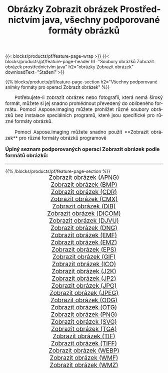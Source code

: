 ﻿---
title: Obrázky Zobrazit obrázek Prostřednictvím java, všechny podporované formáty obrázků 
weight: 3920
url: /cs/java/viewer/ 
lang: cs
langdirlevel: 2
locales: zh-hans,ja,it,ru,de,es,fr,nl,id,lt,pl,pt,vi,tr,ko,zh-hant,ar,hi,th,sv,cs,uk,he
description: Pomocí Aspose.Imaging můžete snadno Zobrazit obrázek obrázky přes java
---

{{< blocks/products/pf/feature-page-wrap >}}
{{< blocks/products/pf/feature-page-header h1="Soubory obrázků Zobrazit obrázek prostřednictvím java" h2="obrázky Zobrazit obrázek" downloadText="Stažení" >}}


{{% blocks/products/pf/feature-page-section  h2="Všechny podporované snímky formáty pro operaci Zobrazit obrázek" %}}
<p align="justify" style="text-indent:2em;font-size:15px;">
Potřebujete-li zobrazit obrázek nebo fotografii, která nemá široký formát, můžete si jej snadno prohlédnout převedený do oblíbeného formátu. Pomocí Aspose.Imaging můžete prohlížet různé soubory obrázků bez instalace speciálních programů, které jsou specifické pro různé formáty obrázků.
</p>
<p align="justify" style="text-indent:2em;font-size:15px;">
Pomocí Aspose.Imaging můžete snadno použít **Zobrazit obrázek** pro různé formáty obrázků programově
</p>
<h3 style="margin-top:16px;">
Úplný seznam podporovaných operací Zobrazit obrázek podle formátů obrázků:
</h3>
<hr/>
{{% /blocks/products/pf/feature-page-section %}}
<div class="container-fluid productfamilypage bg-gray">
    <div class="convertypes bg-gray agp-content section">
        <div class="container">
		<div class="row other-converters" style="gap: 10px;font-size: 19px;text-align:center;">
		    <div class='col-md-3 other-converter remove-lp remove-rp'><a href="/imaging/cs/java/viewer/apng/" style="padding:15px;">Zobrazit obrázek (APNG)</a></div><div class='col-md-3 other-converter remove-lp remove-rp'><a href="/imaging/cs/java/viewer/bmp/" style="padding:15px;">Zobrazit obrázek (BMP)</a></div><div class='col-md-3 other-converter remove-lp remove-rp'><a href="/imaging/cs/java/viewer/cdr/" style="padding:15px;">Zobrazit obrázek (CDR)</a></div><div class='col-md-3 other-converter remove-lp remove-rp'><a href="/imaging/cs/java/viewer/cmx/" style="padding:15px;">Zobrazit obrázek (CMX)</a></div><div class='col-md-3 other-converter remove-lp remove-rp'><a href="/imaging/cs/java/viewer/dib/" style="padding:15px;">Zobrazit obrázek (DIB)</a></div><div class='col-md-3 other-converter remove-lp remove-rp'><a href="/imaging/cs/java/viewer/dicom/" style="padding:15px;">Zobrazit obrázek (DICOM)</a></div><div class='col-md-3 other-converter remove-lp remove-rp'><a href="/imaging/cs/java/viewer/djvu/" style="padding:15px;">Zobrazit obrázek (DJVU)</a></div><div class='col-md-3 other-converter remove-lp remove-rp'><a href="/imaging/cs/java/viewer/dng/" style="padding:15px;">Zobrazit obrázek (DNG)</a></div><div class='col-md-3 other-converter remove-lp remove-rp'><a href="/imaging/cs/java/viewer/emf/" style="padding:15px;">Zobrazit obrázek (EMF)</a></div><div class='col-md-3 other-converter remove-lp remove-rp'><a href="/imaging/cs/java/viewer/emz/" style="padding:15px;">Zobrazit obrázek (EMZ)</a></div><div class='col-md-3 other-converter remove-lp remove-rp'><a href="/imaging/cs/java/viewer/eps/" style="padding:15px;">Zobrazit obrázek (EPS)</a></div><div class='col-md-3 other-converter remove-lp remove-rp'><a href="/imaging/cs/java/viewer/gif/" style="padding:15px;">Zobrazit obrázek (GIF)</a></div><div class='col-md-3 other-converter remove-lp remove-rp'><a href="/imaging/cs/java/viewer/ico/" style="padding:15px;">Zobrazit obrázek (ICO)</a></div><div class='col-md-3 other-converter remove-lp remove-rp'><a href="/imaging/cs/java/viewer/j2k/" style="padding:15px;">Zobrazit obrázek (J2K)</a></div><div class='col-md-3 other-converter remove-lp remove-rp'><a href="/imaging/cs/java/viewer/jp2/" style="padding:15px;">Zobrazit obrázek (JP2)</a></div><div class='col-md-3 other-converter remove-lp remove-rp'><a href="/imaging/cs/java/viewer/jpg/" style="padding:15px;">Zobrazit obrázek (JPG)</a></div><div class='col-md-3 other-converter remove-lp remove-rp'><a href="/imaging/cs/java/viewer/jpeg/" style="padding:15px;">Zobrazit obrázek (JPEG)</a></div><div class='col-md-3 other-converter remove-lp remove-rp'><a href="/imaging/cs/java/viewer/odg/" style="padding:15px;">Zobrazit obrázek (ODG)</a></div><div class='col-md-3 other-converter remove-lp remove-rp'><a href="/imaging/cs/java/viewer/otg/" style="padding:15px;">Zobrazit obrázek (OTG)</a></div><div class='col-md-3 other-converter remove-lp remove-rp'><a href="/imaging/cs/java/viewer/png/" style="padding:15px;">Zobrazit obrázek (PNG)</a></div><div class='col-md-3 other-converter remove-lp remove-rp'><a href="/imaging/cs/java/viewer/svg/" style="padding:15px;">Zobrazit obrázek (SVG)</a></div><div class='col-md-3 other-converter remove-lp remove-rp'><a href="/imaging/cs/java/viewer/tga/" style="padding:15px;">Zobrazit obrázek (TGA)</a></div><div class='col-md-3 other-converter remove-lp remove-rp'><a href="/imaging/cs/java/viewer/tif/" style="padding:15px;">Zobrazit obrázek (TIF)</a></div><div class='col-md-3 other-converter remove-lp remove-rp'><a href="/imaging/cs/java/viewer/tiff/" style="padding:15px;">Zobrazit obrázek (TIFF)</a></div><div class='col-md-3 other-converter remove-lp remove-rp'><a href="/imaging/cs/java/viewer/webp/" style="padding:15px;">Zobrazit obrázek (WEBP)</a></div><div class='col-md-3 other-converter remove-lp remove-rp'><a href="/imaging/cs/java/viewer/wmf/" style="padding:15px;">Zobrazit obrázek (WMF)</a></div><div class='col-md-3 other-converter remove-lp remove-rp'><a href="/imaging/cs/java/viewer/wmz/" style="padding:15px;">Zobrazit obrázek (WMZ)</a></div>
                </div>
        </div>
    </div>
</div>
<br/>
